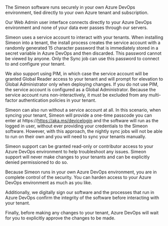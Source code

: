 The Simeon software runs securely in your own Azure DevOps environment, tied directly to your own Azure tenant and subscription.

Our Web Admin user interface connects directly to your Azure DevOps environment and none of your data ever passes through our servers.

Simeon uses a service account to interact with your tenants. When installing Simeon into a tenant, the install process creates the service account with a randomly generated 15 character password that is immediately stored in a secret variable in Azure DevOps and then discarded. This password cannot be viewed by anyone. Only the Sync job can use this password to connect to and configure your tenant.

We also support using PIM, in which case the service account will be granted Global Reader access to your tenant and will prompt for elevation to Global Administrator only when deploying changes. If you do not use PIM, the service account is configured as a Global Administrator. Because the service account runs non-interactively, it must be excluded from any multi-factor authentication policies in your tenant.

Simeon can also run without a service account at all. In this scenario, when syncing your tenant, Simeon will provide a one-time passcode you can enter at https://https://aka.ms/devicelogin and the software will run as the logged in user, without ever providing your credentials to the Simeon software. However, with this approach, the nightly sync jobs will not be able to run on their own and you will need to sync your tenants manually.

Simeon support can be granted read-only or contributor access to your Azure DevOps environment to help troubleshoot any issues. Simeon support will never make changes to your tenants and can be explicitly denied permissioned to do so.

Because Simeon runs in your own Azure DevOps environment, you are in complete control of the security. You can harden access to your Azure DevOps environment as much as you like.

Additionally, we digitally sign our software and the processes that run in Azure DevOps confirm the integrity of the software before interacting with your tenant. 

Finally, before making any changes to your tenant, Azure DevOps will wait for you to explicitly approve the changes to be made.
